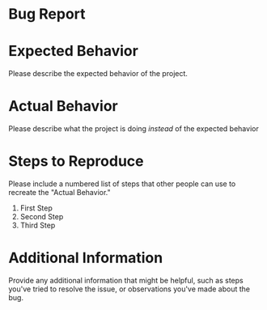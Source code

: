 Bug Report
==============================

Expected Behavior
==============================

Please describe the expected behavior of the project.

Actual Behavior
==============================

Please describe what the project is doing _instead_ of the expected behavior

Steps to Reproduce
==============================

Please include a numbered list of steps that other people can use to recreate the "Actual Behavior."

1. First Step
2. Second Step
3. Third Step

Additional Information
==============================

Provide any additional information that might be helpful, such as steps you've tried to resolve the issue, or observations you've made about the bug.
